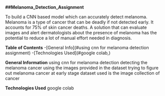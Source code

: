 **##Melanoma_Detection_Assignment**

To build a CNN based model which can accurately detect melanoma. Melanoma is a type of cancer that can be deadly if not detected early. It accounts for 75% of skin cancer deaths. A solution that can evaluate images and alert dermatologists about the presence of melanoma has the potential to reduce a lot of manual effort needed in diagnosis.

**Table of Contents**
-[General Info](#using cnn for melanoma detection assignment)
-[Technologies Used](#google colab,)

**General Information**
using cnn for melanoma detection
detecting the melanoma cancer using the images provided in the dataset
trying to figure out melanoma cancer at early stage
dataset used is the image collection of cancer

**Technologies Used**
google colab
